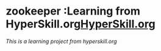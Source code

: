 # zookeeper :Learning from HyperSkill.org[HyperSkill.org]
###### This is a learning project from hyperskill.org


[HyperSkill.org]:https://hyperskill.org/
